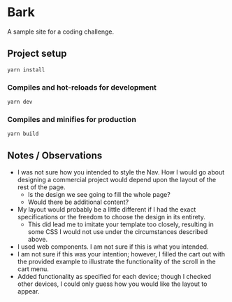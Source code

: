 # Bark
 A sample site for a coding challenge.

## Project setup
```
yarn install
```

### Compiles and hot-reloads for development
```
yarn dev
```

### Compiles and minifies for production
```
yarn build
```

## Notes / Observations
* I was not sure how you intended to style the Nav. How I would go about designing a commercial project would depend upon the layout of the rest of the page.
    * Is the design we see going to fill the whole page?
    * Would there be additional content?
* My layout would probably be a little different if I had the exact specifications or the freedom to choose the design in its entirety.
    * This did lead me to imitate your template too closely, resulting in some CSS I would not use under the circumstances described above.
* I used web components. I am not sure if this is what you intended.
* I am not sure if this was your intention; however, I filled the cart out with the provided example to illustrate the functionality of the scroll in the cart menu.
* Added functionality as specified for each device; though I checked other devices, I could only guess how you would like the layout to appear.